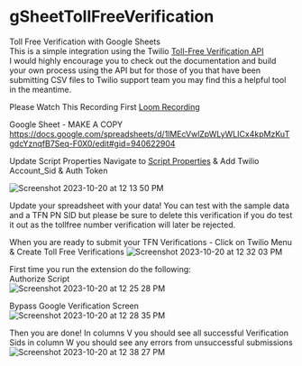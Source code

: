 # gSheetTollFreeVerification
Toll Free Verification with Google Sheets
</br>
This is a simple integration using the Twilio [Toll-Free Verification API](https://www.twilio.com/docs/messaging/compliance/toll-free/api-onboarding)
</br>
I would highly encourage you to check out the documentation and build your own process using the API but for those of you that have been submitting CSV files to Twilio support team you may find this a helpful tool in the meantime.

Please Watch This Recording First
[Loom Recording](https://www.loom.com/share/4d1f25df05274c208a3335253b40894e?sid=8733b6d1-aa21-4fc2-9fbf-982fcdca4a4a)

Google Sheet - MAKE A COPY
https://docs.google.com/spreadsheets/d/1lMEcVwlZpWLyWLICx4kpMzKuTgdcYznqfB7Seq-F0X0/edit#gid=940622904

Update Script Properties
Navigate to [Script Properties](https://script.google.com/u/0/home/projects/1LE_98pA3ELVP2FfBTNYvCsCqZs1c6q66DeaDUt1-EQ0cOvVh8F6j1Xch/settings) & Add Twilio Account_Sid & Auth Token

![Screenshot 2023-10-20 at 12 13 50 PM](https://github.com/benjohnstone1/gSheetTollFreeVerification/assets/7649418/7cfd4c25-89d9-4a06-81b4-90539bfb43f1)

Update your spreadsheet with your data! You can test with the sample data and a TFN PN SID but please be sure to delete this verification if you do test it out as the tollfree number verification will later be rejected.

When you are ready to submit your TFN Verifications - Click on Twilio Menu & Create Toll Free Verifications
![Screenshot 2023-10-20 at 12 32 03 PM](https://github.com/benjohnstone1/gSheetTollFreeVerification/assets/7649418/f39632c4-4c4c-46b4-aec3-b73ba4d86289)

First time you run the extension do the following:
</br>
Authorize Script
</br>
![Screenshot 2023-10-20 at 12 25 28 PM](https://github.com/benjohnstone1/gSheetTollFreeVerification/assets/7649418/8f33e337-1c45-4c97-84f2-4f9117f4feee)

Bypass Google Verification Screen
</br>
![Screenshot 2023-10-20 at 12 28 35 PM](https://github.com/benjohnstone1/gSheetTollFreeVerification/assets/7649418/f38e8ae1-6a67-42e4-b85b-519d9d799be1)

Then you are done! In columns V you should see all successful Verification Sids in column W you should see any errors from unsuccessful submissions
</br>
![Screenshot 2023-10-20 at 12 38 27 PM](https://github.com/benjohnstone1/gSheetTollFreeVerification/assets/7649418/680cd8b5-af9d-4a12-9692-1d6516977474) 
